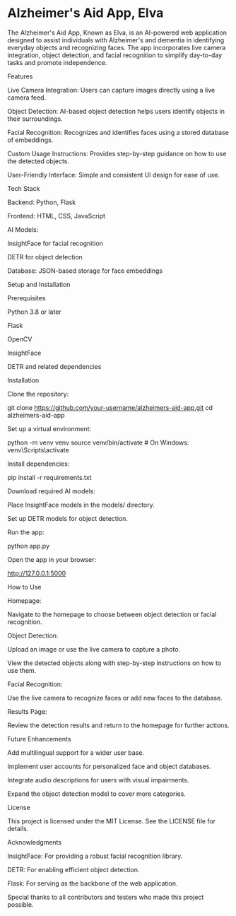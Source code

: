 # Alzheimer's Aid App, Elva

The Alzheimer's Aid App, Known as Elva, is an AI-powered web application designed to assist individuals with Alzheimer's and dementia in identifying everyday objects and recognizing faces. The app incorporates live camera integration, object detection, and facial recognition to simplify day-to-day tasks and promote independence.

Features

Live Camera Integration: Users can capture images directly using a live camera feed.

Object Detection: AI-based object detection helps users identify objects in their surroundings.

Facial Recognition: Recognizes and identifies faces using a stored database of embeddings.

Custom Usage Instructions: Provides step-by-step guidance on how to use the detected objects.

User-Friendly Interface: Simple and consistent UI design for ease of use.

Tech Stack

Backend: Python, Flask

Frontend: HTML, CSS, JavaScript

AI Models:

InsightFace for facial recognition

DETR for object detection

Database: JSON-based storage for face embeddings


Setup and Installation

Prerequisites

Python 3.8 or later

Flask

OpenCV

InsightFace

DETR and related dependencies

Installation

Clone the repository:

git clone https://github.com/your-username/alzheimers-aid-app.git
cd alzheimers-aid-app

Set up a virtual environment:

python -m venv venv
source venv/bin/activate  # On Windows: venv\Scripts\activate

Install dependencies:

pip install -r requirements.txt

Download required AI models:

Place InsightFace models in the models/ directory.

Set up DETR models for object detection.

Run the app:

python app.py

Open the app in your browser:

http://127.0.0.1:5000

How to Use

Homepage:

Navigate to the homepage to choose between object detection or facial recognition.

Object Detection:

Upload an image or use the live camera to capture a photo.

View the detected objects along with step-by-step instructions on how to use them.

Facial Recognition:

Use the live camera to recognize faces or add new faces to the database.

Results Page:

Review the detection results and return to the homepage for further actions.

Future Enhancements

Add multilingual support for a wider user base.

Implement user accounts for personalized face and object databases.

Integrate audio descriptions for users with visual impairments.

Expand the object detection model to cover more categories.

License

This project is licensed under the MIT License. See the LICENSE file for details.

Acknowledgments

InsightFace: For providing a robust facial recognition library.

DETR: For enabling efficient object detection.

Flask: For serving as the backbone of the web application.

Special thanks to all contributors and testers who made this project possible.

